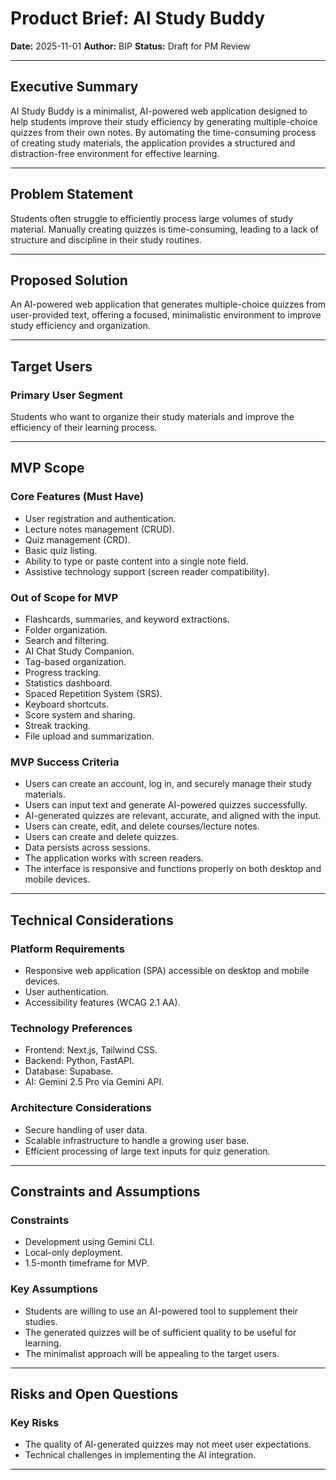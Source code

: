 # Product Brief: AI Study Buddy

**Date:** 2025-11-01
**Author:** BIP
**Status:** Draft for PM Review

---

## Executive Summary

AI Study Buddy is a minimalist, AI-powered web application designed to help students improve their study efficiency by generating multiple-choice quizzes from their own notes. By automating the time-consuming process of creating study materials, the application provides a structured and distraction-free environment for effective learning.

---

## Problem Statement

Students often struggle to efficiently process large volumes of study material. Manually creating quizzes is time-consuming, leading to a lack of structure and discipline in their study routines.

---

## Proposed Solution

An AI-powered web application that generates multiple-choice quizzes from user-provided text, offering a focused, minimalistic environment to improve study efficiency and organization.

---

## Target Users

### Primary User Segment

Students who want to organize their study materials and improve the efficiency of their learning process.

---

## MVP Scope

### Core Features (Must Have)

*   User registration and authentication.
*   Lecture notes management (CRUD).
*   Quiz management (CRD).
*   Basic quiz listing.
*   Ability to type or paste content into a single note field.
*   Assistive technology support (screen reader compatibility).

### Out of Scope for MVP

*   Flashcards, summaries, and keyword extractions.
*   Folder organization.
*   Search and filtering.
*   AI Chat Study Companion.
*   Tag-based organization.
*   Progress tracking.
*   Statistics dashboard.
*   Spaced Repetition System (SRS).
*   Keyboard shortcuts.
*   Score system and sharing.
*   Streak tracking.
*   File upload and summarization.

### MVP Success Criteria

*   Users can create an account, log in, and securely manage their study materials.
*   Users can input text and generate AI-powered quizzes successfully.
*   AI-generated quizzes are relevant, accurate, and aligned with the input.
*   Users can create, edit, and delete courses/lecture notes.
*   Users can create and delete quizzes.
*   Data persists across sessions.
*   The application works with screen readers.
*   The interface is responsive and functions properly on both desktop and mobile devices.

---

## Technical Considerations

### Platform Requirements

*   Responsive web application (SPA) accessible on desktop and mobile devices.
*   User authentication.
*   Accessibility features (WCAG 2.1 AA).

### Technology Preferences

*   Frontend: Next.js, Tailwind CSS.
*   Backend: Python, FastAPI.
*   Database: Supabase.
*   AI: Gemini 2.5 Pro via Gemini API.

### Architecture Considerations

*   Secure handling of user data.
*   Scalable infrastructure to handle a growing user base.
*   Efficient processing of large text inputs for quiz generation.

---

## Constraints and Assumptions

### Constraints

*   Development using Gemini CLI.
*   Local-only deployment.
*   1.5-month timeframe for MVP.

### Key Assumptions

*   Students are willing to use an AI-powered tool to supplement their studies.
*   The generated quizzes will be of sufficient quality to be useful for learning.
*   The minimalist approach will be appealing to the target users.

---

## Risks and Open Questions

### Key Risks

*   The quality of AI-generated quizzes may not meet user expectations.
*   Technical challenges in implementing the AI integration.

---
